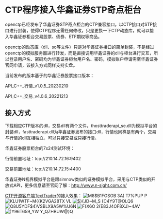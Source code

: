 # CTP程序接入华鑫证券STP奇点柜台

openctp已经发布了华鑫证券STP奇点柜台的CTP兼容接口，以CTP接口对STP接口进行封装，使得CTP程序无需任何修改，只是更换一下CTP动态库，就可以接入华鑫证券柜台交易股票、债券、ETF期权等商品。

openctp的动态库（dll、so等文件）只是对华鑫证券接口的简单封装，不是经过openctp的模拟服务器进行转发，而是直接调用华鑫证券的dll与柜台进行交互，所以登录用户名、密码均为华鑫证券柜台用户名、密码，模拟账户申请需至华鑫证券官网申请，该接入方式同样支持实盘。

当前发布的版本基于的华鑫证券股票接口版本：

API_C++_行情_v1.0.5_20230210

API_C++_交易_v4.0.6_20221213

## 接入方式
下载相应CTP版本的dll，交易dll有两个文件，thosttraderapi_se.dll为模拟平台的封装dll，fasttraderapi.dll为华鑫证券发布的接口dll，行情也同样是有两个，交易与行情的dll互相独立，可以只接交易或只接行情。

华鑫证券股票柜台的7x24测试环境：

行情前置地址：tcp://210.14.72.16:9402

交易前置地址：tcp://210.14.72.15:4400

华鑫证券N视界模拟平台是跟simnow类似的证券模拟平台，采用与CTP类似的开放式API，更多信息请至官网了解：http://www.n-sight.com.cn/

[CTP开源客户端TextTrader](https://github.com/krenx1983/TextTrader)的接入效果：
![M8$B1FGSOB 3A) T7%PUP P](https://user-images.githubusercontent.com/83346523/128633288-e70f2af9-7106-46a8-bda1-4859c61adf5b.png)
![KLU1WTF~M{{K2VGA28TX VL](https://user-images.githubusercontent.com/83346523/128633135-5173ffa0-762f-40a6-8cbd-74eae4105e06.png)
![$`}{JD~M_S {C4Y9T@O`LQ6](https://user-images.githubusercontent.com/83346523/128633324-471c81f8-8b56-47bb-a9f7-c52c7a1843c6.png)
![Q8U5YDF$4)VSBLX9A5W%U6N](https://user-images.githubusercontent.com/83346523/128633163-c7b532d9-6cbd-4abf-83fa-e9b34d59c112.png)
![F}X6O 2{E83J4OF8XJ)~4AV](https://user-images.githubusercontent.com/83346523/128633183-cf372e87-fa11-40cb-a34d-bc9c562b2bf7.png)
![)Y96T659_YW Y_QZHBUW@}Q](https://user-images.githubusercontent.com/83346523/128633169-94942480-c4bf-4e98-b554-2c3496c0956e.png)
